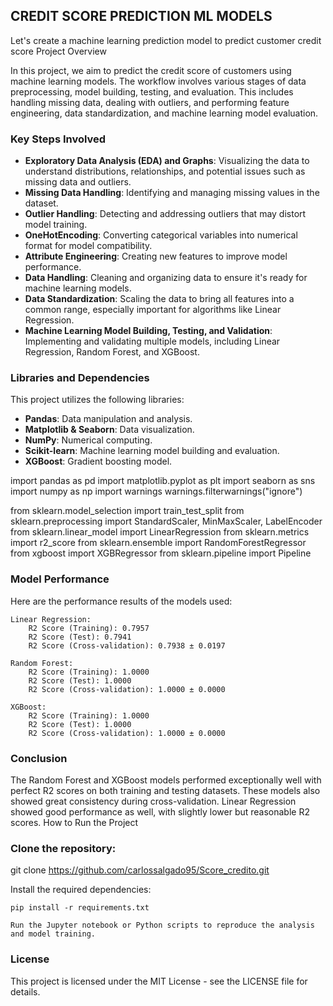 ## CREDIT SCORE PREDICTION ML MODELS


Let's create a machine learning prediction model to predict customer credit score
Project Overview

In this project, we aim to predict the credit score of customers using machine learning models. The workflow involves various stages of data preprocessing, model building, testing, and evaluation. This includes handling missing data, dealing with outliers, and performing feature engineering, data standardization, and machine learning model evaluation.
### Key Steps Involved
<ul>
    <li><strong>Exploratory Data Analysis (EDA) and Graphs</strong>: Visualizing the data to understand distributions, relationships, and potential issues such as missing data and outliers.</li>
    <li><strong>Missing Data Handling</strong>: Identifying and managing missing values in the dataset.</li>
    <li><strong>Outlier Handling</strong>: Detecting and addressing outliers that may distort model training.</li>
    <li><strong>OneHotEncoding</strong>: Converting categorical variables into numerical format for model compatibility.</li>
    <li><strong>Attribute Engineering</strong>: Creating new features to improve model performance.</li>
    <li><strong>Data Handling</strong>: Cleaning and organizing data to ensure it's ready for machine learning models.</li>
    <li><strong>Data Standardization</strong>: Scaling the data to bring all features into a common range, especially important for algorithms like Linear Regression.</li>
    <li><strong>Machine Learning Model Building, Testing, and Validation</strong>: Implementing and validating multiple models, including Linear Regression, Random Forest, and XGBoost.</li>
</ul>

### Libraries and Dependencies

This project utilizes the following libraries:
<ul>
    <li><strong>Pandas</strong>: Data manipulation and analysis.</li>
    <li><strong>Matplotlib & Seaborn</strong>: Data visualization.</li>
    <li><strong>NumPy</strong>: Numerical computing.</li>
    <li><strong>Scikit-learn</strong>: Machine learning model building and evaluation.</li>
    <li><strong>XGBoost</strong>: Gradient boosting model.</li>
</ul>

import pandas as pd
import matplotlib.pyplot as plt
import seaborn as sns
import numpy as np
import warnings
warnings.filterwarnings("ignore")

from sklearn.model_selection import train_test_split
from sklearn.preprocessing import StandardScaler, MinMaxScaler, LabelEncoder
from sklearn.linear_model import LinearRegression
from sklearn.metrics import r2_score
from sklearn.ensemble import RandomForestRegressor
from xgboost import XGBRegressor
from sklearn.pipeline import Pipeline

### Model Performance

Here are the performance results of the models used:

    Linear Regression:
        R2 Score (Training): 0.7957
        R2 Score (Test): 0.7941
        R2 Score (Cross-validation): 0.7938 ± 0.0197

    Random Forest:
        R2 Score (Training): 1.0000
        R2 Score (Test): 1.0000
        R2 Score (Cross-validation): 1.0000 ± 0.0000

    XGBoost:
        R2 Score (Training): 1.0000
        R2 Score (Test): 1.0000
        R2 Score (Cross-validation): 1.0000 ± 0.0000

### Conclusion

The Random Forest and XGBoost models performed exceptionally well with perfect R2 scores on both training and testing datasets. These models also showed great consistency during cross-validation. Linear Regression showed good performance as well, with slightly lower but reasonable R2 scores.
How to Run the Project

### Clone the repository:

git clone https://github.com/carlossalgado95/Score_credito.git

Install the required dependencies:

    pip install -r requirements.txt

    Run the Jupyter notebook or Python scripts to reproduce the analysis and model training.

### License

This project is licensed under the MIT License - see the LICENSE file for details.
